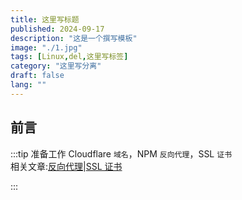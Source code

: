 ```yaml
---
title: 这里写标题
published: 2024-09-17
description: "这是一个撰写模板"
image: "./1.jpg"
tags: [Linux,del,这里写标签]
category: "这里写分离"
draft: false
lang: ""
---
```


## 前言

:::tip
准备工作 Cloudflare `域名`，NPM `反向代理`，SSL `证书`\
相关文章:[反向代理](/posts/npm-install/)|[SSL 证书](/posts/acme/)

:::

## 
```python 
```